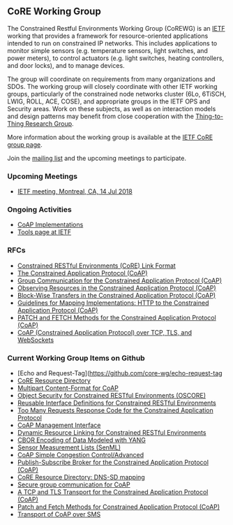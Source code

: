 ## CoRE Working Group

The Constrained Restful Environments Working Group (CoREWG) is an [IETF](https://ietf.org/) working that provides a framework for resource-oriented applications intended to
run on constrained IP networks. This includes applications to monitor simple
sensors (e.g. temperature sensors, light switches, and power meters), to
control actuators (e.g. light switches, heating controllers, and door
locks), and to manage devices.

The group will coordinate on requirements from many
organizations and SDOs. The working group will closely coordinate with
other IETF working groups, particularly of the constrained node networks
cluster (6Lo, 6TiSCH, LWIG, ROLL, ACE, COSE), and appropriate
groups in the IETF OPS and Security areas. Work on these subjects, as
well as on interaction models and design patterns may benefit from close
cooperation with the [Thing-to-Thing Research Group](http://t2trg.github.io/).

More information about the working group is available at the [IETF CoRE group page](https://datatracker.ietf.org/wg/core/).

Join the [mailing list](https://www.ietf.org/mailman/listinfo/core) and the upcoming meetings to participate.

### Upcoming Meetings
* [IETF meeting, Montreal, CA, 14 Jul 2018](https://www.ietf.org/how/meetings/102/)

### Ongoing Activities

* [CoAP Implementations](http://coap.technology)
* [Tools page at IETF](https://tools.ietf.org/wg/core)

### RFCs

* [Constrained RESTful Environments (CoRE) Link Format](https://tools.ietf.org/html/rfc6690)
* [The Constrained Application Protocol (CoAP)](https://tools.ietf.org/html/rfc7252)
* [Group Communication for the Constrained Application Protocol (CoAP)](https://tools.ietf.org/html/rfc7390)
* [Observing Resources in the Constrained Application Protocol (CoAP)](https://tools.ietf.org/html/rfc7641)
* [Block-Wise Transfers in the Constrained Application Protocol (CoAP)](https://tools.ietf.org/html/rfc7959)
* [Guidelines for Mapping Implementations: HTTP to the Constrained Application Protocol (CoAP)](https://tools.ietf.org/html/rfc8075)
* [PATCH and FETCH Methods for the Constrained Application Protocol (CoAP)](https://tools.ietf.org/html/rfc8132)
* [CoAP (Constrained Application Protocol) over TCP, TLS, and WebSockets](https://tools.ietf.org/html/rfc8323)

### Current Working Group Items on Github

* [Echo and Request-Tag](https://github.com/core-wg/echo-request-tag
* [CoRE Resource Directory](https://github.com/core-wg/resource-directory)
* [Multipart Content-Format for CoAP](https://github.com/core-wg/multipart-ct)
* [Object Security for Constrained RESTful Environments (OSCORE)](https://github.com/core-wg/oscoap)
* [Reusable Interface Definitions for Constrained RESTful Environments](https://github.com/core-wg/interfaces)
* [Too Many Requests Response Code for the Constrained Application Protocol](https://github.com/core-wg/too-many-reqs)
* [CoAP Management Interface](https://github.com/core-wg/comi)
* [Dynamic Resource Linking for Constrained RESTful Environments](https://github.com/core-wg/dynlink)
* [CBOR Encoding of Data Modeled with YANG](https://github.com/core-wg/yang-cbor)
* [Sensor Measurement Lists (SenML)](https://github.com/core-wg/senml-spec)
* [CoAP Simple Congestion Control/Advanced](https://github.com/core-wg/cocoa)
* [Publish-Subscribe Broker for the Constrained Application Protocol (CoAP)](https://github.com/core-wg/pubsub)
* [CoRE Resource Directory: DNS-SD mapping](https://github.com/core-wg/rd-dns-sd)
* [Secure group communication for CoAP](https://github.com/core-wg/oscore-groupcomm)
* [A TCP and TLS Transport for the Constrained Application Protocol (CoAP)](https://github.com/core-wg/coap-tcp-tls)
* [Patch and Fetch Methods for Constrained Application Protocol (CoAP)](https://github.com/core-wg/etch)
* [Transport of CoAP over SMS](https://github.com/core-wg/sms)
